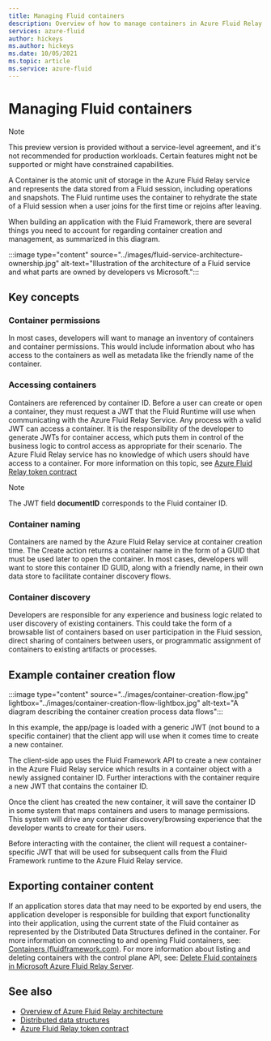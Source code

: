 ```yaml
---
title: Managing Fluid containers
description: Overview of how to manage containers in Azure Fluid Relay service.
services: azure-fluid
author: hickeys
ms.author: hickeys
ms.date: 10/05/2021
ms.topic: article
ms.service: azure-fluid
---
```


# Managing Fluid containers

> [!NOTE]
> This preview version is provided without a service-level agreement, and it's not recommended for production workloads. Certain features might not be supported or might have constrained capabilities.

A Container is the atomic unit of storage in the Azure Fluid Relay service and represents the data stored from a Fluid session, including operations and snapshots. The Fluid runtime uses the container to rehydrate the state of a Fluid session when a user joins for the first time or rejoins after leaving.

When building an application with the Fluid Framework, there are several things you need to account for regarding container creation and management, as summarized in this diagram.

:::image type="content" source="../images/fluid-service-architecture-ownership.jpg" alt-text="Illustration of the architecture of a Fluid service and what parts are owned by developers vs Microsoft.":::

## Key concepts

### Container permissions 

In most cases, developers will want to manage an inventory of containers and container permissions. This would include information about who has access to the containers as well as metadata like the friendly name of the container.

### Accessing containers

Containers are referenced by container ID. Before a user can create or open a container, they must request a JWT that the Fluid Runtime will use when communicating with the Azure Fluid Relay Service. Any process with a valid JWT can access a container. It is the responsibility of the developer to generate JWTs for container access, which puts them in control of the business logic to control access as appropriate for their scenario. The Azure Fluid Relay service has no knowledge of which users should have access to a container. For more information on this topic, see [Azure Fluid Relay token contract](../how-tos/fluid-json-web-token.md)

> [!NOTE]
> The JWT field **documentID** corresponds to the Fluid container ID.

### Container naming

Containers are named by the Azure Fluid Relay service at container creation time. The Create action returns a container name in the form of a GUID that must be used later to open the container. In most cases, developers will want to store this container ID GUID, along with a friendly name, in their own data store to facilitate container discovery flows. 

### Container discovery

Developers are responsible for any experience and business logic related to user discovery of existing containers. This could take the form of a browsable list of containers based on user participation in the Fluid session, direct sharing of containers between users, or programmatic assignment of containers to existing artifacts or processes.

## Example container creation flow

:::image type="content" source="../images/container-creation-flow.jpg" lightbox="../images/container-creation-flow-lightbox.jpg" alt-text="A diagram describing the container creation process data flows":::

In this example, the app/page is loaded with a generic JWT (not bound to a specific container) that the client app will use when it comes time to create a new container.

The client-side app uses the Fluid Framework API to create a new container in the Azure Fluid Relay service which results in a container object with a newly assigned container ID. Further interactions with the container require a new JWT that contains the container ID.

Once the client has created the new container, it will save the container ID in some system that maps containers and users to manage permissions. This system will drive any container discovery/browsing experience that the developer wants to create for their users.

Before interacting with the container, the client will request a container-specific JWT that will be used for subsequent calls from the Fluid Framework runtime to the Azure Fluid Relay service. 

## Exporting container content

If an application stores data that may need to be exported by end users, the application developer is responsible for building that export functionality into their application, using the current state of the Fluid container as represented by the Distributed Data Structures defined in the container. For more information on connecting to and opening Fluid containers, see: [Containers (fluidframework.com)](https://fluidframework.com/docs/build/containers/). For more information about listing and deleting containers with the control plane API, see: [Delete Fluid containers in Microsoft Azure Fluid Relay Server](../how-tos/container-deletion.md).

## See also

- [Overview of Azure Fluid Relay architecture](architecture.md)
- [Distributed data structures](data-structures.md)
- [Azure Fluid Relay token contract](../how-tos/fluid-json-web-token.md)

